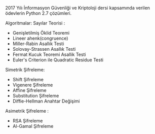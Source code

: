 
2017 Yılı İnformasyon Güvenliği ve Kriptoloji dersi kapsamında verilen ödevlerin Python 2.7 çözümleri.

Algoritmalar:
Sayılar Teorisi :
- Genişletilmiş Öklid Teoremi
- Lineer ahenk(congruence)
- Miller-Rabin Asallık Testi
- Solovay-Strassen Asallık Testi
- Fermat Kucuk Teoremi Asallik Testi
- Euler's Criterion ile Quadratic Residue Testi

Simetrik Şifreleme:
- Shift Şifreleme
- Vigenere Şifreleme
- Affine Şifreleme
- Substitution Şifreleme
- Diffie-Hellman Anahtar Değişimi

Asimetrik Şifreleme :
- RSA Şifreleme
- Al-Gamal Şifreleme
